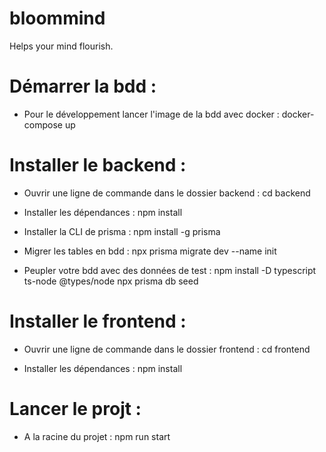 # bloommind
Helps your mind flourish.

# Démarrer la bdd :

- Pour le développement lancer l'image de la bdd avec docker :
docker-compose up

# Installer le backend :

- Ouvrir une ligne de commande dans le dossier backend :
cd backend

- Installer les dépendances :
npm install

- Installer la CLI de prisma :
npm install -g prisma

- Migrer les tables en bdd :
npx prisma migrate dev --name init

- Peupler votre bdd avec des données de test :
npm install -D typescript ts-node @types/node
npx prisma db seed

# Installer le frontend :

- Ouvrir une ligne de commande dans le dossier frontend :
cd frontend

- Installer les dépendances :
npm install

# Lancer le projt :

- A la racine du projet :
npm run start